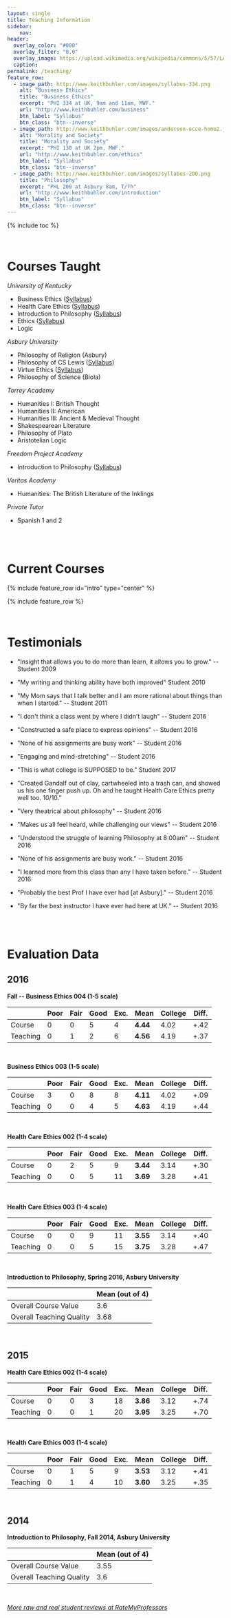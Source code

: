 ```yaml
---
layout: single
title: Teaching Information
sidebar:
    nav: 
header:
  overlay_color: "#000"
  overlay_filter: "0.0"
  overlay_image: https://upload.wikimedia.org/wikipedia/commons/5/57/LA_Skyline_Mountains2.jpg
  caption: 
permalink: /teaching/
feature_row:
  - image_path: http://www.keithbuhler.com/images/syllabus-334.png
    alt: "Business Ethics"
    title: "Business Ethics"
    excerpt: "PHI 334 at UK, 9am and 11am, MWF."
    url: "http://www.keithbuhler.com/business"
    btn_label: "Syllabus"
    btn_class: "btn--inverse"
  - image_path: http://www.keithbuhler.com/images/anderson-ecce-homo2.jpg
    alt: "Morality and Society"
    title: "Morality and Society"
    excerpt: "PHI 130 at UK 2pm, MWF."
    url: "http://www.keithbuhler.com/ethics"
    btn_label: "Syllabus"
    btn_class: "btn--inverse"
  - image_path: http://www.keithbuhler.com/images/syllabus-200.png
    title: "Philosophy"
    excerpt: "PHL 200 at Asbury 8am, T/Th"
    url: "http://www.keithbuhler.com/introduction"
    btn_label: "Syllabus"
    btn_class: "btn--inverse"
---
```


{% include toc %}

<br>

# Courses Taught

*University of Kentucky*   

- Business Ethics ([Syllabus](/syllabus334))  
- Health Care Ethics ([Syllabus](/syllabus-S2016-305-health-care))             
- Introduction to Philosophy ([Syllabus](/syllabus200))  
- Ethics ([Syllabus](http://www.keithbuhler.com/ethics/))
- Logic

*Asbury University*

- Philosophy of Religion (Asbury)
- Philosophy of CS Lewis ([Syllabus](/syllabus251))  
- Virtue Ethics  ([Syllabus](/syllabus-S2016-293-wisdom))   
- Philosophy of Science (Biola)

*Torrey Academy*

- Humanities I: British Thought
- Humanities II: American
- Humanities III: Ancient & Medieval Thought
- Shakespearean Literature
- Philosophy of Plato
- Aristotelian Logic

*Freedom Project Academy*

- Introduction to Philosophy ([Syllabus](http://www.keithbuhler.com/intro))

*Veritas Academy*

- Humanities: The British Literature of the Inklings

*Private Tutor*

- Spanish 1 and 2

<br>
<br>

# Current Courses

{% include feature_row id="intro" type="center" %}

{% include feature_row %}



<br>


# Testimonials

* "Insight that allows you to do more than learn, it allows you to grow." -- Student 2009

* "My writing and thinking ability have both improved" Student 2010

* "My Mom says that I talk better and I am more rational about things than when I started." -- Student 2011

* "I don't think a class went by where I didn't laugh"  -- Student 2016

* "Constructed a safe place to express opinions"  -- Student 2016

* "None of his assignments are busy work" -- Student 2016

* "Engaging and mind-stretching" -- Student 2016
 
* "This is what college is SUPPOSED to be." Student 2017 

* "Created Gandalf out of clay, cartwheeled into a trash can, and showed us his one finger push up. Oh and he taught Health Care Ethics pretty well too. 10/10.” 

* "Very theatrical about philosophy" -- Student 2016

* "Makes us all feel heard, while challenging our views" -- Student 2016

* "Understood the struggle of learning Philosophy at 8:00am" -- Student 2016

* "None of his assignments are busy work." -- Student 2016

* "I learned more from this class than any I have taken before."  -- Student 2016

* "Probably the best Prof I have ever had [at Asbury]." -- Student 2016

* "By far the best instructor I have ever had here at UK." -- Student 2016






<br>
<br>


# Evaluation Data


## 2016 

**Fall -- Business Ethics 004 (1-5 scale)**  


|            | Poor | Fair | Good | Exc. | Mean | College | Diff. |
|------------|------|------|------|-------|------|--------------|------------|
| Course     | 0    | 0    | 5    | 4     | **4.44** | 4.02   | +.42       |
| Teaching   | 0    | 1    | 2    | 6     | **4.56** | 4.19   | +.37       |

<br> 


**Business Ethics 003 (1-5 scale)**  


|            | Poor | Fair | Good | Exc. | Mean | College | Diff. |
|---------------------|------|------|------|-----------|------|--------------|------------|
| Course     | 3    | 0    | 8    | 8         | **4.11** | 4.02         | +.09       |
| Teaching  | 0    | 0    | 4    | 5         | **4.63** | 4.19         | +.44       |

<br> 



**Health Care Ethics 002 (1-4 scale)**  


|            | Poor | Fair | Good | Exc. | Mean | College | Diff. |
|------------------|----|----|------|-----------|------|--------------|------------|
| Course     | 0  | 2  | 5  | 9   | **3.44** | 3.14      | +.30       |
| Teaching | 0  | 0  | 5  | 11  | **3.69** | 3.28      | +.41       |


<br> 

**Health Care Ethics 003 (1-4 scale)**  


|            | Poor | Fair | Good | Exc. | Mean | College | Diff. |
|---------------------|------|------|------|------------|------|--------------|------------|
|  Course     | 0    | 0    | 9    | 11    | **3.55** | 3.14         | +.40       |
|  Teaching | 0    | 0    | 5    | 15    | **3.75** | 3.28         | +.47       |

<br> 


**Introduction to Philosophy, Spring 2016, Asbury University**

|                              |  Mean (out of 4) | 
|------------------------------|------------------|
| Overall Course Value         |            3.6   | 
| Overall Teaching Quality     |        3.68  | 

<br> 


## 2015

**Health Care Ethics 002 (1-4 scale)**

|            | Poor | Fair | Good | Exc. | Mean | College | Diff. |
|--------------------------|------|------|------|-----------|------|--------------|------------|
| Course     | 0    | 0    | 3    | 18   | **3.86** | 3.12    | +.74       |
| Teaching | 0    | 0    | 1    | 20   | **3.95** | 3.25    | +.70       |

<br> 


**Health Care Ethics 003 (1-4 scale)**  

|            | Poor | Fair | Good | Exc. | Mean | College | Diff. |
|--------------------------|------|------|------|-----------|------|--------------|------------|
| Course     | 0    | 1    | 5    | 9         | **3.53** | 3.12    | +.41       |
| Teaching | 0    | 1    | 4    | 10        | **3.60** | 3.25    | +.35       |

<br> 



## 2014

**Introduction to Philosophy, Fall 2014, Asbury University**


|                             |  Mean (out of 4) | 
|-----------------------------|------------------|
| Overall Course Value        |            3.55  | 
| Overall Teaching Quality    |        3.6       | 


<br> 

[*More raw and real student reviews at RateMyProfessors*](http://www.ratemyprofessors.com/ShowRatings.jsp?tid=1822771)
